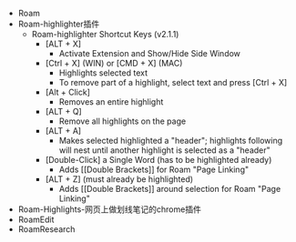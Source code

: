 - Roam
- Roam-highlighter插件
	- Roam-highlighter Shortcut Keys (v2.1.1)
		- [ALT + X]
			- Activate Extension and Show/Hide Side Window
		- [Ctrl + X] (WIN) or [CMD + X] (MAC)
			- Highlights selected text
			- To remove part of a highlight, select text and press [Ctrl + X]
		- [Alt + Click]
			- Removes an entire highlight
		- [ALT + Q]
			- Remove all highlights on the page
		- [ALT + A]
			- Makes selected highlighted a "header"; highlights following will nest until another highlight is selected as a "header"
		- [Double-Click] a Single Word (has to be highlighted already)
			- Adds [[Double Brackets]] for Roam "Page Linking"
		- [ALT + Z] (must already be highlighted)
			- Adds [[Double Brackets]] around selection for Roam "Page Linking"
- Roam-Highlights-⽹⻚上做划线笔记的chrome插件
- RoamEdit
- RoamResearch